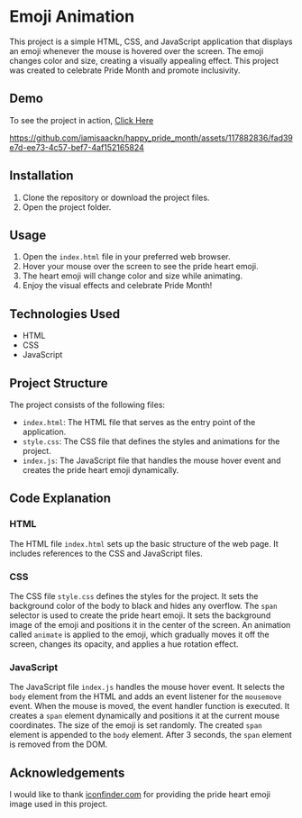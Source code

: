 # Emoji Animation

This project is a simple HTML, CSS, and JavaScript application that displays an emoji whenever the mouse is hovered over the screen. The emoji changes color and size, creating a visually appealing effect. This project was created to celebrate Pride Month and promote inclusivity.

## Demo

To see the project in action, [Click Here](https://iamisaackn.github.io/emoji_animation/)

https://github.com/iamisaackn/happy_pride_month/assets/117882836/fad39e7d-ee73-4c57-bef7-4af152165824

## Installation

1. Clone the repository or download the project files.
2. Open the project folder.

## Usage

1. Open the `index.html` file in your preferred web browser.
2. Hover your mouse over the screen to see the pride heart emoji.
3. The heart emoji will change color and size while animating.
4. Enjoy the visual effects and celebrate Pride Month!

## Technologies Used

- HTML
- CSS
- JavaScript

## Project Structure

The project consists of the following files:

- `index.html`: The HTML file that serves as the entry point of the application.
- `style.css`: The CSS file that defines the styles and animations for the project.
- `index.js`: The JavaScript file that handles the mouse hover event and creates the pride heart emoji dynamically.

## Code Explanation

### HTML

The HTML file `index.html` sets up the basic structure of the web page. It includes references to the CSS and JavaScript files.

### CSS

The CSS file `style.css` defines the styles for the project. It sets the background color of the body to black and hides any overflow. The `span` selector is used to create the pride heart emoji. It sets the background image of the emoji and positions it in the center of the screen. An animation called `animate` is applied to the emoji, which gradually moves it off the screen, changes its opacity, and applies a hue rotation effect.

### JavaScript

The JavaScript file `index.js` handles the mouse hover event. It selects the `body` element from the HTML and adds an event listener for the `mousemove` event. When the mouse is moved, the event handler function is executed. It creates a `span` element dynamically and positions it at the current mouse coordinates. The size of the emoji is set randomly. The created `span` element is appended to the `body` element. After 3 seconds, the `span` element is removed from the DOM.

## Acknowledgements

I would like to thank [iconfinder.com](https://www.iconfinder.com/) for providing the pride heart emoji image used in this project.

